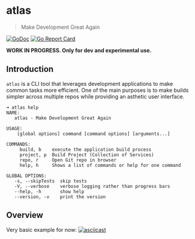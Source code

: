 # atlas
> Make Development Great Again

[![GoDoc](https://godoc.org/github.com/ahstn/atlas?status.svg)](https://godoc.org/github.com/ahstn/atlas)
[![Go Report Card](https://goreportcard.com/badge/ahstn/atlas)](https://goreportcard.com/report/ahstn/atlas)

**WORK IN PROGRESS. Only for dev and experimental use.**

## Introduction
`atlas` is a CLI tool that leverages development applications to make common tasks more efficient.
One of the main purposes is to make builds simpler across multiple repos while providing an asthetic user interface.

```
➜ atlas help
NAME:
   atlas - Make Development Great Again

USAGE:
    [global options] command [command options] [arguments...]

COMMANDS:
     build, b    execute the application build process
     project, p  Build Project (Collection of Services)
     repo, r     Open Git repo in browser
     help, h     Shows a list of commands or help for one command

GLOBAL OPTIONS:
   -s, --skipTests  skip tests
   -V, --verbose    verbose logging rather than progress bars
   --help, -h       show help
   --version, -v    print the version
```

## Overview
Very basic example for now:
[![asciicast](https://asciinema.org/a/vcZS0r2z15HXiusFTBHGPQtSQ.png)](https://asciinema.org/a/vcZS0r2z15HXiusFTBHGPQtSQ)
